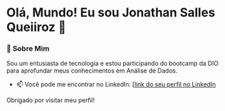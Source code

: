 # Olá, Mundo! Eu sou Jonathan Salles Queiiroz 👋

### 🚀 Sobre Mim
Sou um entusiasta de tecnologia e estou participando do bootcamp da DIO para aprofundar meus conhecimentos em Análise de Dados.

- 📫 Você pode me encontrar no LinkedIn: [[link do seu perfil no LinkedIn](https://github.com/JonathanSalles)


Obrigado por visitar meu perfil!
